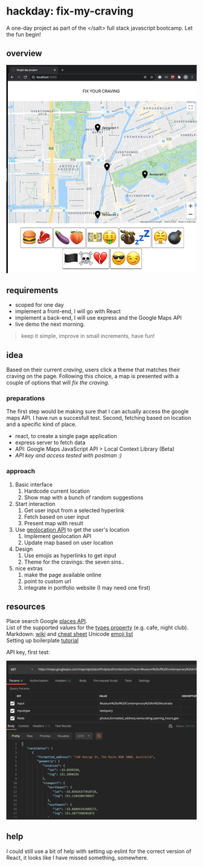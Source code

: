 # hackday: fix-my-craving

A one-day project as part of the &lt;/salt> full stack javascript bootcamp. Let the fun begin!

## overview

![mvp](assets/preview.png)


## requirements

- scoped for one day
- implement a front-end, I will go with React
- implement a back-end, I will use express and the Google Maps API
- live demo the next morning.

> keep it simple, improve in small increments, have fun!

## idea

Based on their current _craving_, users click a theme that matches their craving on the page. Following this choice, a map is presented with a couple of options that will _fix the craving._

### preparations

The first step would be making sure that I can actually access the google maps API. I have run a succesfull test. Second, fetching based on location and a specific kind of place.

- react, to create a single page application
- express server to fetch data
- API: Google Maps JavaScript API > Local Context Library (Beta)
- _API key and access tested with postman :)_

### approach

1. Basic interface
   1. Hardcode current location
   2. Show map with a bunch of random suggestions
2. Start interaction
   1. Get user input from a selected hyperlink
   2. Fetch based on user input
   3. Present map with result
3. Use [geolocation API](https://developer.mozilla.org/en-US/docs/Web/API/Geolocation_API) to get the user's location
   1. Implement geolocation API
   2. Update map based on user location
4. Design
   1. Use emojis as hyperlinks to get input
   2. Theme for the cravings: the seven sins..
5. nice extras
   1. make the page available online
   2. point to custom url
   3. integrate in portfolio website (I may need one first)

## resources

Place search Google [places API](https://developers.google.com/places/web-service/search).  
List of the supported values for the [types property](https://developers.google.com/places/supported_types) (e.g. cafe, night club).  
Markdown: [wiki](https://en.wikipedia.org/wiki/Markdown) and [cheat sheet](https://www.markdownguide.org/cheat-sheet/)
Unicode [emoji list](https://unicode.org/emoji/charts/full-emoji-list.html)  
Setting up boilerplate [tutorial](https://www.freecodecamp.org/news/create-a-react-frontend-a-node-express-backend-and-connect-them-together-c5798926047c/)

API key, first test:

![api-test](assets/api-test-succes1.png)

## help

I could still use a bit of help with setting up eslint for the correct version of React, it looks like I have missed something, somewhere.
